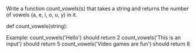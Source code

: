 Write a function count_vowels(s) that takes a string and returns the number of vowels (a, e, i, o, u, y) in it.

def count_vowels(string):

Example:
count_vowels('Hello') should return 2
count_vowels('This is an input') should return 5
count_vowels('Video games are fun') should return 8
